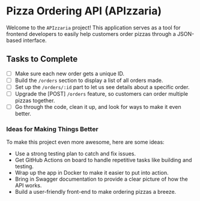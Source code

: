 # Pizza Ordering API (APIzzaria)

Welcome to the `APIzzaria` project! This application serves as a tool for frontend developers to easily help customers order pizzas through a JSON-based interface.

## Tasks to Complete
- [ ] Make sure each new order gets a unique ID.
- [ ] Build the `/orders` section to display a list of all orders made.
- [ ] Set up the `/orders/:id` part to let us see details about a specific order.
- [ ] Upgrade the [POST] `/orders` feature, so customers can order multiple pizzas together.
- [ ] Go through the code, clean it up, and look for ways to make it even better.

### Ideas for Making Things Better

To make this project even more awesome, here are some ideas:

- Use a strong testing plan to catch and fix issues.
- Get GitHub Actions on board to handle repetitive tasks like building and testing.
- Wrap up the app in Docker to make it easier to put into action.
- Bring in Swagger documentation to provide a clear picture of how the API works.
- Build a user-friendly front-end to make ordering pizzas a breeze.